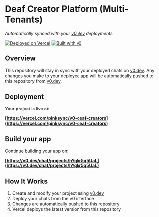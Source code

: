 # Deaf Creator Platform (Multi-Tenants)

*Automatically synced with your [v0.dev](https://v0.dev) deployments*

[![Deployed on Vercel](https://img.shields.io/badge/Deployed%20on-Vercel-black?style=for-the-badge&logo=vercel)](https://vercel.com/pinksync/v0-deaf-creators)
[![Built with v0](https://img.shields.io/badge/Built%20with-v0.dev-black?style=for-the-badge)](https://v0.dev/chat/projects/hYqkr5q5UaL)

## Overview

This repository will stay in sync with your deployed chats on [v0.dev](https://v0.dev).
Any changes you make to your deployed app will be automatically pushed to this repository from [v0.dev](https://v0.dev).

## Deployment

Your project is live at:

**[https://vercel.com/pinksync/v0-deaf-creators](https://vercel.com/pinksync/v0-deaf-creators)**

## Build your app

Continue building your app on:

**[https://v0.dev/chat/projects/hYqkr5q5UaL](https://v0.dev/chat/projects/hYqkr5q5UaL)**

## How It Works

1. Create and modify your project using [v0.dev](https://v0.dev)
2. Deploy your chats from the v0 interface
3. Changes are automatically pushed to this repository
4. Vercel deploys the latest version from this repository
